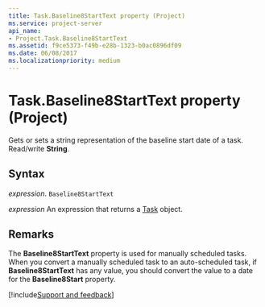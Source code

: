```yaml
---
title: Task.Baseline8StartText property (Project)
ms.service: project-server
api_name:
- Project.Task.Baseline8StartText
ms.assetid: f9ce5373-f49b-e28b-1323-b0ac0896df09
ms.date: 06/08/2017
ms.localizationpriority: medium
---
```



# Task.Baseline8StartText property (Project)

Gets or sets a string representation of the baseline start date of a task. Read/write **String**.


## Syntax

_expression_. `Baseline8StartText`

 _expression_ An expression that returns a [Task](./Project.Task.md) object.


## Remarks

The **Baseline8StartText** property is used for manually scheduled tasks. When you convert a manually scheduled task to an auto-scheduled task, if **Baseline8StartText** has any value, you should convert the value to a date for the **Baseline8Start** property.

[!include[Support and feedback](~/includes/feedback-boilerplate.md)]